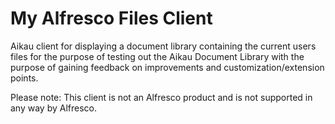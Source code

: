 # My Alfresco Files Client
Aikau client for displaying a document library containing the current users files for the purpose of testing out the Aikau Document Library with the purpose of gaining feedback on improvements and customization/extension points.

Please note: This client is not an Alfresco product and is not supported in any way by Alfresco.
